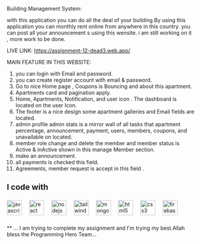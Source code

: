 Building Management System:

with this application you can do all the deal of your building.By using this application you can monthly rent online from anywhere in this country. you can post all your announcement s using this wensite. i am still working on it , more work to be done.


LIVE LINK: https://assignment-12-dead3.web.app/


MAIN FEATURE IN THIS WEBSITE:

1. you can login with Email and password.
2. you can create register account with email & password.
3. Go to nice Home page , Coupons is Bouncing and about this apartment.
4. Apartments card and pagination apply.
5. Home, Apartments, Notification, and user icon . The dashboard is located on the user Icon.
6. The footer is a nice design  some apartment galleries and Email fields are located.
7. admin profile admin stats is a mirror wall of all tasks that apartment percentage, announcement, payment, users, members, coupons, and unavailable on located.
8. member role change and delete the member and member status is Active & inActive shown in this  manage Member section.
9. make an announcement.
10. all payments is checked this field.
11. Agreements, member request is accept in this field .

<h2 align="left">I code with</h2>

###

<div align="left">
  <img src="https://cdn.jsdelivr.net/gh/devicons/devicon/icons/javascript/javascript-original.svg" height="40" alt="javascript logo"  />
  <img width="12" />
  <img src="https://cdn.jsdelivr.net/gh/devicons/devicon/icons/react/react-original.svg" height="40" alt="react logo"  />
  <img width="12" />
  <img src="https://cdn.jsdelivr.net/gh/devicons/devicon/icons/nodejs/nodejs-original.svg" height="40" alt="nodejs logo"  />
  <img width="12" />
  <img src="https://cdn.jsdelivr.net/gh/devicons/devicon/icons/tailwindcss/tailwindcss-original-wordmark.svg" height="40" alt="tailwindcss logo"  />
  <img width="12" />
  <img src="https://cdn.jsdelivr.net/gh/devicons/devicon/icons/mongodb/mongodb-original.svg" height="40" alt="mongodb logo"  />
  <img width="12" />
  <img src="https://cdn.jsdelivr.net/gh/devicons/devicon/icons/html5/html5-original.svg" height="40" alt="html5 logo"  />
  <img width="12" />
  <img src="https://cdn.jsdelivr.net/gh/devicons/devicon/icons/css3/css3-original.svg" height="40" alt="css3 logo"  />
  <img width="12" />
  <img src="https://cdn.jsdelivr.net/gh/devicons/devicon/icons/firebase/firebase-plain.svg" height="40" alt="firebase logo"  />
</div>

###

** ... I am trying to complete my assignment and I'm trying my best.Allah bless the Programming Hero Team...



